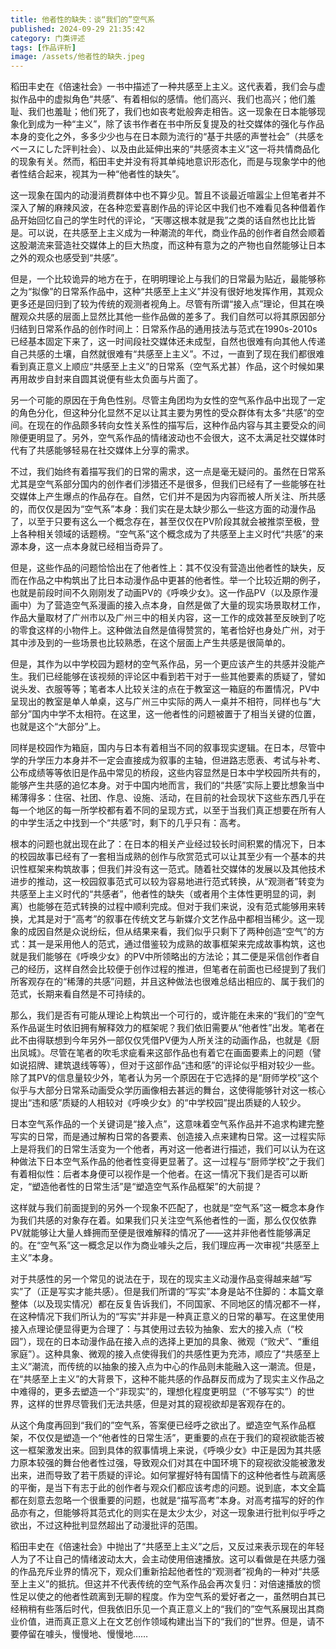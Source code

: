 ```yaml
---
title: 他者性的缺失：谈“我们的”空气系
published: 2024-09-29 21:35:42
category: 门类评述
tags: [作品评析]
image: /assets/他者性的缺失.jpeg
---
```


稻田丰史在《倍速社会》一书中描述了一种共感至上主义。这代表着，我们会与虚拟作品中的虚拟角色“共感”、有着相似的感情。他们高兴、我们也高兴；他们羞耻、我们也羞耻；他们死了，我们也如丧考妣般奔走相告。这一现象在日本能够现象化到成为一种“主义”，除了该书作者在书中所反复提及的社交媒体的强化与作品本身的变化之外，多多少少也与在日本颇为流行的“基于共感的声誉社会”（共感をベースにした評判社会）、以及由此延伸出来的“共感资本主义”这一将共情商品化的现象有关。然而，稻田丰史并没有将其单纯地意识形态化，而是与现象学中的他者性结合起来，视其为一种“他者性的缺失”。

这一现象在国内的动漫消费群体中也不算少见。暂且不谈最近喧嚣尘上但笔者并不深入了解的麻辣风波，在各种恋爱喜剧作品的评论区中我们也不难看见各种借着作品开始回忆自己的学生时代的评论，“天哪这根本就是我”之类的话自然也比比皆是。可以说，在共感至上主义成为一种潮流的年代，商业作品的创作者自然会顺着这股潮流来营造社交媒体上的巨大热度，而这种有意为之的产物也自然能够让日本之外的观众也感受到“共感”。

但是，一个比较诡异的地方在于，在明明理论上与我们的日常最为贴近，最能够称之为“拟像”的日常系作品中，这种“共感至上主义”并没有很好地发挥作用，其观众更多还是回归到了较为传统的观测者视角上。尽管有所谓“接入点”理论，但其在唤醒观众共感的层面上显然比其他一些作品做的差多了。我们自然可以将其原因部分归结到日常系作品的创作时间上：日常系作品的通用技法与范式在1990s-2010s已经基本固定下来了，这一时间段社交媒体还未成型，自然也很难有向其他人传递自己共感的土壤，自然就很难有“共感至上主义”。不过，一直到了现在我们都很难看到真正意义上顺应“共感至上主义”的日常系（空气系尤甚）作品，这个时候如果再用故步自封来自圆其说便有些太负面与片面了。

另一个可能的原因在于角色性别。尽管主角团均为女性的空气系作品中出现了一定的角色分化，但这种分化显然不足以让其主要为男性的受众群体有太多“共感”的空间。在现在的作品颇多转向女性关系性的描写后，这种作品内容与其主要受众的间隙便更明显了。另外，空气系作品的情绪波动也不会很大，这不太满足社交媒体时代有了共感能够轻易在社交媒体上分享的需求。

不过，我们始终有着描写我们的日常的需求，这一点是毫无疑问的。虽然在日常系尤其是空气系部分国内的创作者们涉猎还不是很多，但我们已经有了一些能够在社交媒体上产生爆点的作品存在。自然，它们并不是因为内容而被人所关注、所共感的，而仅仅是因为“空气系”本身：我们实在是太缺少那么一些这方面的动漫作品了，以至于只要有这么一个概念存在，甚至仅仅在PV阶段其就会被推崇至极，登上各种相关领域的话题榜。“空气系”这个概念成为了共感至上主义时代“共感”的来源本身，这一点本身就已经相当奇异了。

但是，这些作品的问题恰恰出在了他者性上：其不仅没有营造出他者性的缺失，反而在作品之中构筑出了比日本动漫作品中更甚的他者性。举一个比较近期的例子，也就是前段时间不久刚刚发了动画PV的《呼唤少女》。这一作品PV（以及原作漫画中）为了营造空气系漫画的接入点本身，自然是做了大量的现实场景取材工作，作品大量取材了广州市以及广州三中的相关内容，这一工作的成效甚至反映到了吃的零食这样的小物件上。这种做法自然是值得赞赏的，笔者恰好也身处广州，对于其中涉及到的一些场景也比较熟悉，在这个层面上产生共感是很简单的。

但是，其作为以中学校园为题材的空气系作品，另一个更应该产生的共感并没能产生。我们已经能够在该视频的评论区中看到若干对于一些其他要素的质疑了，譬如说头发、衣服等等；笔者本人比较关注的点在于教室这一箱庭的布置情况，PV中呈现出的教室是单人单桌，这与广州三中实际的两人一桌并不相符，同样也与“大部分”国内中学不太相符。在这里，这一他者性的问题被置于了相当关键的位置，也就是这个“大部分”上。

同样是校园作为箱庭，国内与日本有着相当不同的叙事现实逻辑。在日本，尽管中学的升学压力本身并不一定会直接成为叙事的主轴，但进路志愿表、考试与补考、公布成绩等等依旧是作品中常见的桥段，这些内容显然是日本中学校园所共有的，能够产生共感的追忆本身。对于中国内地而言，我们的“共感”实际上要比想象当中稀薄得多：住宿、社团、作息、设施、活动，在目前的社会现状下这些东西几乎在每一个地区的每一所学校都有着不同的呈现方式，以至于当我们真正想要在所有人的中学生活之中找到一个“共感”时，剩下的几乎只有：高考。

根本的问题也就出现在此了：在日本的相关产业经过较长时间积累的情况下，日本的校园故事已经有了一套相当成熟的创作与欣赏范式可以让其至少有一个基本的共识性框架来构筑故事；但我们并没有这一范式。随着社交媒体的发展以及其他技术进步的推动，这一校园叙事范式可以较为容易地进行范式转换，从“观测者”转变为共感至上主义时代的“共感者”，他者性的缺失（或者用个主体性更明显的词，剥离）也能够在范式转换的过程中顺利完成。但对于我们来说，没有范式能够用来转换，尤其是对于“高考”的叙事在传统文艺与新媒介文艺作品中都相当稀少。这一现象的成因自然是众说纷纭，但从结果来看，我们似乎只剩下了两种创造“空气”的方式：其一是采用他人的范式，通过借鉴较为成熟的故事框架来完成故事构筑，这也就是我们能够在《呼唤少女》的PV中所领略出的方法论；其二便是采信创作者自己的经历，这样自然会比较便于创作过程的推进，但笔者在前面也已经提到了我们所客观存在的“稀薄的共感”问题，并且这种做法也很难总结出相应的、属于我们的范式，长期来看自然是不可持续的。

那么，我们是否有可能从理论上构筑出一个可行的，或许能在未来的“我们的”空气系作品诞生时依旧拥有解释效力的框架呢？我们依旧需要从“他者性”出发。笔者在此不由得联想到今年另外一部仅仅凭借PV便为人所关注的动画作品，也就是《厨出凤城》。尽管在笔者的吹毛求疵看来这部作品也有着它在画面要素上的问题（譬如说招牌、建筑退线等等），但对于这部作品“违和感”的评论似乎相对较少一些。除了其PV的信息量较少外，笔者认为另一个原因在于它选择的是“厨师学校”这个似乎与大部分日常系动画受众学历画像相去甚远的舞台，这使得能够针对这一核心提出“违和感”质疑的人相较对《呼唤少女》的“中学校园”提出质疑的人较少。

日本空气系作品的一个关键词是“接入点”，这意味着空气系作品并不追求构建完整写实的日常，而是通过解构日常的各要素、创造接入点来建构日常。这一过程实际上是将我们的日常生活变为一个他者，再对这一他者进行描述，我们可以认为在这种做法下日本空气系作品的他者性变得更显著了。这一过程与“厨师学校”之于我们有着相似性：后者本身便可以视作是一个他者。在这一情况下我们是否可以断定，“塑造他者性的日常生活”是“塑造空气系作品框架”的大前提？

这样就与我们前面提到的另外一个现象不匹配了，也就是“空气系”这一概念本身作为我们共感的对象存在着。如果我们只关注空气系他者性的一面，那么仅仅依靠PV就能够让大量人蜂拥而至便是很难解释的情况了——这并非他者性能够满足的。在“空气系”这一概念足以作为商业噱头之后，我们理应再一次审视“共感至上主义”本身。

对于共感性的另一个常见的说法在于，现在的现实主义动漫作品变得越来越“写实”了（正是写实才能共感）。但是我们所谓的“写实”本身是站不住脚的：本篇文章整体（以及现实情况）都在反复告诉我们，不同国家、不同地区的情况都不一样，在这种情况下我们所认为的“写实”并非是一种真正意义的日常的摹写。在这里使用接入点理论便显得更为合理了：与其使用过去较为抽象、宏大的接入点（“校园”），现在的日本动漫作品在接入点的选择上更加的具象、微观（“败犬”、“重组家庭”）。这种具象、微观的接入点使得我们的共感性更为充沛，顺应了“共感至上主义”潮流，而传统的以抽象的接入点为中心的作品则未能融入这一潮流。但是，在“共感至上主义”的大背景下，这种不能共感的作品群反而成为了现实主义作品之中难得的，更多去塑造一个“非现实”的，理想化程度更明显（“不够写实”）的世界，这样的世界尽管我们无法共感，但是对其的窥视欲却是客观存在的。

从这个角度再回到“我们的”空气系，答案便已经呼之欲出了。塑造空气系作品框架，不仅仅是塑造一个“他者性的日常生活”，更重要的点在于我们的窥视欲能否被这一框架激发出来。回到具体的叙事情境上来说，《呼唤少女》中正是因为其共感力原本较强的舞台他者性过强，导致观众们对其在中国环境下的窥视欲没能被激发出来，进而导致了若干质疑的评论。如何掌握好特有国情下的这种他者性与疏离感的平衡，是当下有志于此的创作者与观众们都应该考虑的问题。说到底，本文全篇都在刻意去忽略一个很重要的问题，也就是“描写高考”本身。对高考描写的好的作品亦有之，但能够将其范式化的则实在是太少太少，对这一现象进行批判似乎呼之欲出，不过这种批判显然超出了动漫批评的范围。

稻田丰史在《倍速社会》中抛出了“共感至上主义”之后，又反过来表示现在的年轻人为了不让自己的情绪波动太大，会主动使用倍速播放。这可以看做是在共感力强的作品充斥业界的情况下，观众们重新拾起他者性的“观测者”视角的一种对“共感至上主义”的抵抗。但这并不代表传统的空气系作品会再次复归：对倍速播放的惯性足以使之的他者性疏离到无聊的程度。作为空气系的爱好者之一，虽然明白其已经稍稍有些落后时代，但我依旧乐见一个真正意义上的“我们的”空气系展现出其商业价值，进而真正意义上在文艺创作领域构建出当下的“我们的”世界。但是，请不要停留在噱头，慢慢地、慢慢地……
